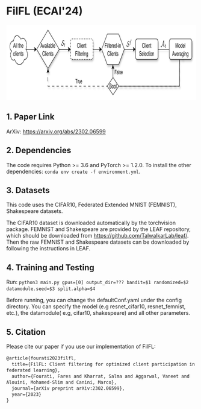# FilFL (ECAI'24)

<img src="diagram_.png" width="1000" height="200" />



## 1. Paper Link
ArXiv: https://arxiv.org/abs/2302.06599

## 2. Dependencies
The code requires Python >= 3.6 and PyTorch >= 1.2.0. To install the other dependencies: `conda env create -f environment.yml`.

## 3. Datasets
This code uses the CIFAR10, Federated Extended MNIST (FEMNIST), Shakespeare datasets.

The CIFAR10 dataset is downloaded automatically by the torchvision package. 
FEMNIST and Shakespeare are provided by the LEAF repository, which should be downloaded from https://github.com/TalwalkarLab/leaf/. 
Then the raw FEMNIST and Shakespeare datasets can be downloaded by following the instructions in LEAF. 

## 4. Training and Testing
Run:
`python3 main.py gpus=[0] output_dir=??? bandit=$1 randomized=$2 datamodule.seed=$3 split.alpha=$4`

Before running, you can change the defaultConf.yaml under the config directory. You can specify the model (e.g resnet_cifar10, resnet_femnist, etc.), the datamodule( e.g, cifar10, shakespeare) and all other parameters. 

## 5. Citation

Please cite our paper if you use our implementation of FilFL:

```
@article{fourati2023filfl,
  title={FilFL: Client filtering for optimized client participation in federated learning},
  author={Fourati, Fares and Kharrat, Salma and Aggarwal, Vaneet and Alouini, Mohamed-Slim and Canini, Marco},
  journal={arXiv preprint arXiv:2302.06599},
  year={2023}
}
```